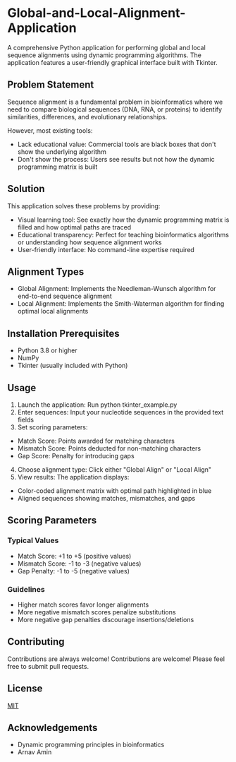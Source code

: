 
# Global-and-Local-Alignment-Application

A comprehensive Python application for performing global and local sequence alignments using dynamic programming algorithms. The application features a user-friendly graphical interface built with Tkinter.




## Problem Statement

Sequence alignment is a fundamental problem in bioinformatics where we need to compare biological sequences (DNA, RNA, or proteins) to identify similarities, differences, and evolutionary relationships.

However, most existing tools: 

- Lack educational value: Commercial tools are black boxes that don't show the underlying algorithm
- Don't show the process: Users see results but not how the dynamic programming matrix is built
## Solution

This application solves these problems by providing:

- Visual learning tool: See exactly how the dynamic programming matrix is filled and how optimal paths are traced
- Educational transparency: Perfect for teaching bioinformatics algorithms or understanding how sequence alignment works
- User-friendly interface: No command-line expertise required
## Alignment Types

- Global Alignment: Implements the Needleman-Wunsch algorithm for end-to-end sequence alignment
- Local Alignment: Implements the Smith-Waterman algorithm for finding optimal local alignments
## Installation Prerequisites


- Python 3.8 or higher
- NumPy
- Tkinter (usually included with Python)
## Usage

1. Launch the application: Run python tkinter_example.py
2. Enter sequences: Input your nucleotide sequences in the provided text fields
3. Set scoring parameters:
- Match Score: Points awarded for matching characters
- Mismatch Score: Points deducted for non-matching characters
- Gap Score: Penalty for introducing gaps
4. Choose alignment type: Click either "Global Align" or "Local Align"
5. View results: The application displays:
- Color-coded alignment matrix with optimal path highlighted in blue
- Aligned sequences showing matches, mismatches, and gaps

## Scoring Parameters
### Typical Values
- Match Score: +1 to +5 (positive values)
- Mismatch Score: -1 to -3 (negative values)
- Gap Penalty: -1 to -5 (negative values)

### Guidelines
- Higher match scores favor longer alignments
- More negative mismatch scores penalize substitutions
- More negative gap penalties discourage insertions/deletions
## Contributing

Contributions are always welcome! Contributions are welcome! Please feel free to submit pull requests.

## License

[MIT](https://choosealicense.com/licenses/mit/)


## Acknowledgements

 - Dynamic programming principles in bioinformatics
 - Arnav Amin

